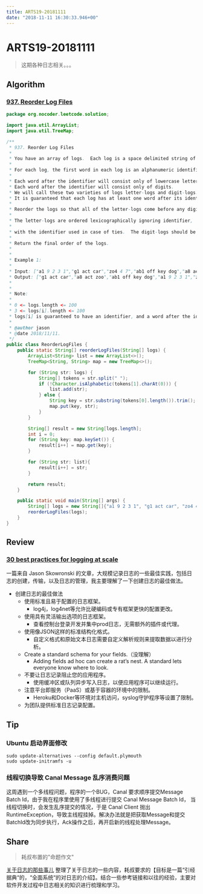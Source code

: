 ```yaml
---
title: ARTS19-20181111
date: "2018-11-11 16:30:33.946+00"
---
```

# ARTS19-20181111

> 这期各种日志相关。。。

## Algorithm

### [937. Reorder Log Files](https://leetcode.com/problems/reorder-log-files/)

```java
package org.nocoder.leetcode.solution;

import java.util.ArrayList;
import java.util.TreeMap;

/**
 * 937. Reorder Log Files
 *
 * You have an array of logs.  Each log is a space delimited string of words.
 *
 * For each log, the first word in each log is an alphanumeric identifier.  Then, either:
 *
 * Each word after the identifier will consist only of lowercase letters, or;
 * Each word after the identifier will consist only of digits.
 * We will call these two varieties of logs letter-logs and digit-logs.
 * It is guaranteed that each log has at least one word after its identifier.
 *
 * Reorder the logs so that all of the letter-logs come before any digit-log.
 *
 * The letter-logs are ordered lexicographically ignoring identifier,
 *
 * with the identifier used in case of ties.  The digit-logs should be put in their original order.
 *
 * Return the final order of the logs.
 *
 *
 * Example 1:
 *
 * Input: ["a1 9 2 3 1","g1 act car","zo4 4 7","ab1 off key dog","a8 act zoo"]
 * Output: ["g1 act car","a8 act zoo","ab1 off key dog","a1 9 2 3 1","zo4 4 7"]
 *
 *
 * Note:
 *
 * 0 <= logs.length <= 100
 * 3 <= logs[i].length <= 100
 * logs[i] is guaranteed to have an identifier, and a word after the identifier.
 *
 * @author jason
 * @date 2018/11/11.
 */
public class ReorderLogFiles {
    public static String[] reorderLogFiles(String[] logs) {
        ArrayList<String> list = new ArrayList<>();
        TreeMap<String, String> map = new TreeMap<>();

        for (String str: logs) {
            String[] tokens = str.split(" ");
            if (!Character.isAlphabetic(tokens[1].charAt(0))) {
                list.add(str);
            } else {
                String key = str.substring(tokens[0].length()).trim();
                map.put(key, str);
            }
        }

        String[] result = new String[logs.length];
        int i = 0;
        for (String key: map.keySet()) {
            result[i++] = map.get(key);
        }

        for (String str: list){
            result[i++] = str;
        }

        return result;
    }

    public static void main(String[] args) {
        String[] logs = new String[]{"a1 9 2 3 1", "g1 act car", "zo4 4 7", "ab1 off key dog", "a8 act zoo"};
        reorderLogFiles(logs);
    }
}

```

## Review

### [30 best practices for logging at scale](https://www.loggly.com/blog/30-best-practices-logging-scale/)

一篇来自 Jason Skowronski 的文章，大规模记录日志的一些最佳实践，包括日志的创建，传输，以及日志的管理，我主要理解了一下创建日志的最佳做法。

- 创建日志的最佳做法
	- 使用标准且易于配置的日志框架。
		- log4j，log4net等允许比硬编码或专有框架更快的配置更改。
	- 使用具有灵活输出选项的日志框架。
		- 查看控制台登录开发并集中prod日志，无需额外的插件或代理。
	- 使用像JSON这样的标准结构化格式。
		- 自定义格式和原始文本日志需要自定义解析规则来提取数据以进行分析。
	- Create a standard schema for your fields.（没理解）
		- Adding fields ad hoc can create a rat’s nest. A standard lets everyone know where to look.
	- 不要让日志记录阻止您的应用程序。
		- 使用缓冲区或队列异步写入日志，以便应用程序可以继续运行。
	- 注意平台即服务（PaaS）或基于容器的环境中的限制。
		- Heroku和Docker等环境对主机访问，syslog守护程序等设置了限制。
	- 为团队提供标准日志记录配置。

## Tip

### Ubuntu 启动界面修改

```shell
sudo update-alternatives --config default.plymouth
sudo update-initramfs -u
```

### 线程切换导致 Canal Message 乱序消费问题

这周遇到一个多线程问题，程序的一个BUG，Canal 要求顺序提交Message Batch Id，由于我在程序里使用了多线程进行提交 Canal Message Batch Id， 当线程切换时，会发生乱序提交的情况，于是 Canal Client 抛出 RuntimeException，导致主线程挂掉。解决办法就是把获取Message和提交BatchId改为同步执行，Ack操作之后，再开启新的线程处理Message。

## Share

> 耗叔布置的"命题作文"

[关于日志的那些事儿](https://github.com/yangjinlong86/arts/blob/master/2018/about-logfile.md)
整理了关于日志的一些内容，耗叔要求的【目标是一篇“引经据典“的，“全面系统“的对日志的介绍】。结合一些参考链接和以往的经验，主要对软件开发过程中日志相关的知识进行梳理和学习。




